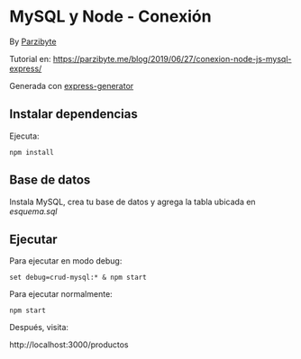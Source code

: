 
# MySQL y Node - Conexión

By [Parzibyte](https://parzibyte.me/blog)

Tutorial en: https://parzibyte.me/blog/2019/06/27/conexion-node-js-mysql-express/


Generada con [express-generator](https://parzibyte.me/blog/2019/06/21/generar-app-express-node-express-generator/)

## Instalar dependencias

Ejecuta:

`npm install`

## Base de datos
Instala MySQL, crea tu base de datos y agrega la tabla ubicada en *esquema.sql*
  

## Ejecutar

Para ejecutar en modo debug:

`set debug=crud-mysql:* & npm start`

Para ejecutar normalmente:  

`npm start`

Después, visita:

http://localhost:3000/productos
